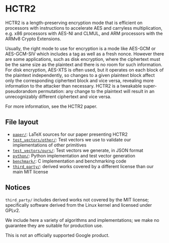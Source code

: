 # HCTR2

HCTR2 is a length-preserving encryption mode that is efficient on processors with
instructions to accelerate AES and carryless multiplication, e.g. x86 processors
with AES-NI and CLMUL, and ARM processors with the ARMv8 Crypto Extensions.

Usually, the right mode to use for encryption is a mode like AES-GCM or
AES-GCM-SIV which includes a tag as well as a fresh nonce. However there
are some applications, such as disk encryption, where the ciphertext
must be the same size as the plaintext and there is no room for such
information. For disk encryption, AES-XTS is often used, but it operates
on each block of the plaintext independently, so changes to a given
plaintext block affect only the corresponding ciphertext block
and vice versa, revealing more information to the attacker than necessary.
HCTR2 is a tweakable super-pseudorandom permutation: any change to the
plaintext will result in an unrecognizably different ciphertext
and vice versa.

For more information, see the HCTR2 paper.

## File layout

 * [`paper/`](paper/): LaTeX sources for our paper presenting HCTR2
 * [`test_vectors/other/`](test_vectors/other/): 
    Test vectors we use to validate our implementations
    of other primitives
 * [`test_vectors/ours/`](test_vectors/ours/):
    Test vectors we generate, in JSON format
 * [`python/`](python/):
    Python implementation and test vector generation
 * [`benchmark/`](benchmark/):
    C implementation and benchmarking code
 * [`third_party/`](third_party/):
    derived works covered by a different license than our main
    MIT license

## Notices

`third_party/` includes derived works not covered by the MIT license;
specifically software derived from the Linux kernel and licensed under GPLv2.

We include here a variety of algorithms and implementations; we make no
guarantee they are suitable for production use.

This is not an officially supported Google product.
